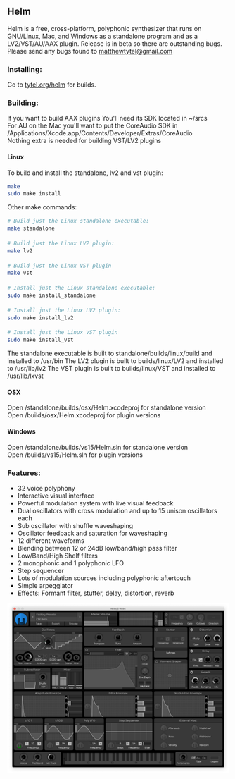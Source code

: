 ## Helm
Helm is a free, cross-platform, polyphonic synthesizer that runs on GNU/Linux, Mac, and Windows as a standalone program and as a LV2/VST/AU/AAX plugin. Release is in beta so there are outstanding bugs. Please send any bugs found to matthewtytel@gmail.com

### Installing:
Go to [tytel.org/helm](http://tytel.org/helm) for builds.

### Building:
If you want to build AAX plugins You'll need its SDK located in ~/srcs  
For AU on the Mac you'll want to put the CoreAudio SDK in /Applications/Xcode.app/Contents/Developer/Extras/CoreAudio  
Nothing extra is needed for building VST/LV2 plugins

#### Linux
To build and install the standalone, lv2 and vst plugin:
```bash
make
sudo make install
```

Other make commands:
```bash
# Build just the Linux standalone executable:
make standalone

# Build just the Linux LV2 plugin:
make lv2

# Build just the Linux VST plugin
make vst

# Install just the Linux standalone executable:
sudo make install_standalone

# Install just the Linux LV2 plugin:
sudo make install_lv2

# Install just the Linux VST plugin
sudo make install_vst
```

The standalone executable is built to standalone/builds/linux/build and installed to /usr/bin
The LV2 plugin is built to builds/linux/LV2 and installed to /usr/lib/lv2
The VST plugin is built to builds/linux/VST and installed to /usr/lib/lxvst

#### OSX
Open /standalone/builds/osx/Helm.xcodeproj for standalone version  
Open /builds/osx/Helm.xcodeproj for plugin versions

#### Windows
Open /standalone/builds/vs15/Helm.sln for standalone version  
Open /builds/vs15/Helm.sln for plugin versions

### Features:
 - 32 voice polyphony
 - Interactive visual interface
 - Powerful modulation system with live visual feedback
 - Dual oscillators with cross modulation and up to 15 unison oscillators each
 - Sub oscillator with shuffle waveshaping
 - Oscillator feedback and saturation for waveshaping
 - 12 different waveforms
 - Blending between 12 or 24dB low/band/high pass filter
 - Low/Band/High Shelf filters
 - 2 monophonic and 1 polyphonic LFO
 - Step sequencer
 - Lots of modulation sources including polyphonic aftertouch
 - Simple arpeggiator
 - Effects: Formant filter, stutter, delay, distortion, reverb

![alt tag](images/screenshot.png?raw=true)
